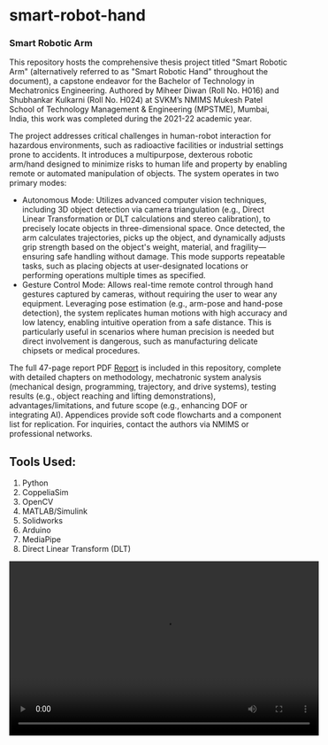 # smart-robot-hand
### Smart Robotic Arm
This repository hosts the comprehensive thesis project titled "Smart Robotic Arm" (alternatively referred to as "Smart Robotic Hand" throughout the document), a capstone endeavor for the Bachelor of Technology in Mechatronics Engineering. Authored by Miheer Diwan (Roll No. H016) and Shubhankar Kulkarni (Roll No. H024) at SVKM’s NMIMS Mukesh Patel School of Technology Management & Engineering (MPSTME), Mumbai, India, this work was completed during the 2021-22 academic year.

The project addresses critical challenges in human-robot interaction for hazardous environments, such as radioactive facilities or industrial settings prone to accidents. It introduces a multipurpose, dexterous robotic arm/hand designed to minimize risks to human life and property by enabling remote or automated manipulation of objects. The system operates in two primary modes:

- Autonomous Mode: Utilizes advanced computer vision techniques, including 3D object detection via camera triangulation (e.g., Direct Linear Transformation or DLT calculations and stereo calibration), to precisely locate objects in three-dimensional space. Once detected, the arm calculates trajectories, picks up the object, and dynamically adjusts grip strength based on the object's weight, material, and fragility—ensuring safe handling without damage. This mode supports repeatable tasks, such as placing objects at user-designated locations or performing operations multiple times as specified.
- Gesture Control Mode: Allows real-time remote control through hand gestures captured by cameras, without requiring the user to wear any equipment. Leveraging pose estimation (e.g., arm-pose and hand-pose detection), the system replicates human motions with high accuracy and low latency, enabling intuitive operation from a safe distance. This is particularly useful in scenarios where human precision is needed but direct involvement is dangerous, such as manufacturing delicate chipsets or medical procedures.

The full 47-page report PDF [Report](report.pdf) is included in this repository, complete with detailed chapters on methodology, mechatronic system analysis (mechanical design, programming, trajectory, and drive systems), testing results (e.g., object reaching and lifting demonstrations), advantages/limitations, and future scope (e.g., enhancing DOF or integrating AI). Appendices provide soft code flowcharts and a component list for replication. For inquiries, contact the authors via NMIMS or professional networks.

## Tools Used:
1. Python
2. CoppeliaSim
3. OpenCV
4. MATLAB/Simulink
5. Solidworks
6. Arduino
7. MediaPipe
8. Direct Linear Transform (DLT)

<video controls width="560" height="315">
  <source src="https://github.com/user-attachments/assets/415d8024-d692-4531-bcd2-876b541c1dd8" type="video/mp4">
</video>